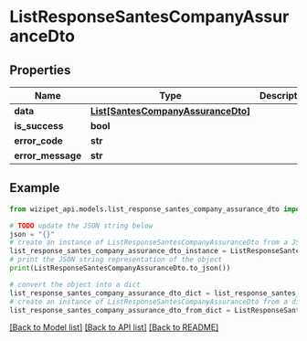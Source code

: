 # ListResponseSantesCompanyAssuranceDto


## Properties

Name | Type | Description | Notes
------------ | ------------- | ------------- | -------------
**data** | [**List[SantesCompanyAssuranceDto]**](SantesCompanyAssuranceDto.md) |  | [optional] 
**is_success** | **bool** |  | [optional] 
**error_code** | **str** |  | [optional] 
**error_message** | **str** |  | [optional] 

## Example

```python
from wizipet_api.models.list_response_santes_company_assurance_dto import ListResponseSantesCompanyAssuranceDto

# TODO update the JSON string below
json = "{}"
# create an instance of ListResponseSantesCompanyAssuranceDto from a JSON string
list_response_santes_company_assurance_dto_instance = ListResponseSantesCompanyAssuranceDto.from_json(json)
# print the JSON string representation of the object
print(ListResponseSantesCompanyAssuranceDto.to_json())

# convert the object into a dict
list_response_santes_company_assurance_dto_dict = list_response_santes_company_assurance_dto_instance.to_dict()
# create an instance of ListResponseSantesCompanyAssuranceDto from a dict
list_response_santes_company_assurance_dto_from_dict = ListResponseSantesCompanyAssuranceDto.from_dict(list_response_santes_company_assurance_dto_dict)
```
[[Back to Model list]](../README.md#documentation-for-models) [[Back to API list]](../README.md#documentation-for-api-endpoints) [[Back to README]](../README.md)


